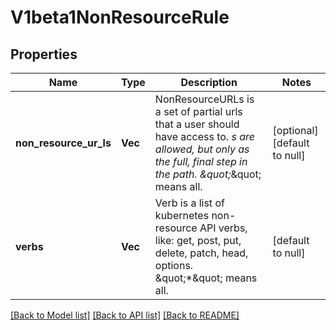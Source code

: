 # V1beta1NonResourceRule

## Properties
Name | Type | Description | Notes
------------ | ------------- | ------------- | -------------
**non_resource_ur_ls** | **Vec<String>** | NonResourceURLs is a set of partial urls that a user should have access to.  *s are allowed, but only as the full, final step in the path.  \&quot;*\&quot; means all. | [optional] [default to null]
**verbs** | **Vec<String>** | Verb is a list of kubernetes non-resource API verbs, like: get, post, put, delete, patch, head, options.  \&quot;*\&quot; means all. | [default to null]

[[Back to Model list]](../README.md#documentation-for-models) [[Back to API list]](../README.md#documentation-for-api-endpoints) [[Back to README]](../README.md)



